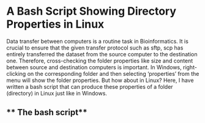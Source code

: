 # **A Bash Script Showing Directory Properties in Linux** <br />


Data transfer between computers is a routine task in Bioinformatics. It is crucial to ensure that the given transfer protocol such as sftp, scp has entirely transferred the dataset from the source computer to the destination one. Therefore, cross-checking the folder properties like size and content between source and destination computers is important. In Windows, right-clicking on the corresponding folder and then selecting ‘properties’ from the menu will show the folder properties. But how about in Linux? Here, I have written a bash script that can produce these properties of a folder (directory) in Linux just like in Windows.


## ** The bash script**


